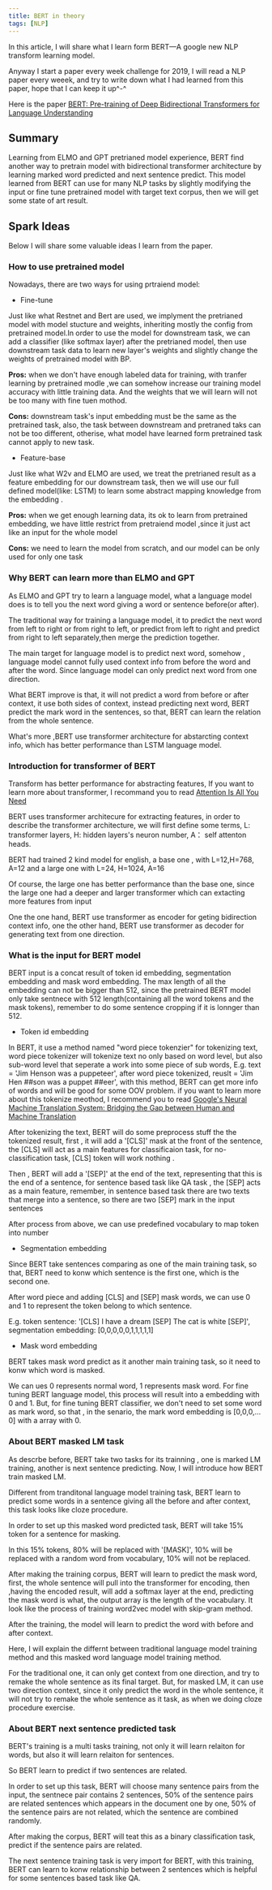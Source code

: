 ```yaml
---
title: BERT in theory
tags: [NLP]
---
```

In this article, I will share what I learn form BERT—A google new NLP transform learning model.

Anyway I start a paper every week challenge for 2019, I will read a NLP paper every weeek, and try to write down what I had learned from this paper, hope that I can keep it up^-^

Here is the paper [BERT: Pre-training of Deep Bidirectional Transformers for Language Understanding](<https://arxiv.org/abs/1810.04805>)



## Summary

Learning from ELMO and GPT pretrianed model experience, BERT find another way to pretrain  model with bidirectional transformer architecture by learning marked word predicted and next sentence predict. This model learned from BERT can use for many NLP tasks by slightly modifying the input or fine tune pretrained model with target text corpus, then we will get some state of art result.



## Spark Ideas

Below I will share some valuable ideas I learn from the paper.



### How to use pretrained model 

Nowadays, there are two ways for using prtraiend model:

- Fine-tune

Just like what Restnet and Bert are used, we implyment the pretrianed model with model stucture and weights, inheriting mostly the config from pretrained model.In order to use the model for downstream task, we can add a classifier (like softmax layer) after the pretrianed model, then use downstream task data to learn new layer's weights and slightly change the weights of pretrained model with BP.

**Pros:** when we don't have enough labeled data for training, with tranfer learning by pretrained modle ,we can somehow increase our training model accuracy with little training data. And the weights that we will learn will not be too many with fine tuen mothod. 

**Cons:** downstream task's input embedding must be the same as the pretrained task, also, the task between downstream and pretraned taks can not be too different, otherise, what model have learned form pretrained task cannot apply to new task.

- Feature-base

Just like what W2v and ELMO are used, we treat the pretrianed result as a feature embedding for our downstream task, then we will use our full defined model(like: LSTM) to learn some abstract mapping knowledge from the embedding .

**Pros:** when we get enough learning data, its ok to learn from pretrained embedding, we have little restrict from pretraiend model ,since it just act like an input for the  whole model

**Cons:** we need to learn the model from scratch, and our model can  be only used for only one task



### Why BERT can learn more than ELMO and GPT

As ELMO and GPT try to learn a language model, what a language model does is to  tell you the next word giving a word or sentence before(or after).

The traditional way for training a language model, it to predict the next word from left to right or from right to left, or predict from left to right and predict from right to left separately,then merge the prediction together. 

The main target for language model is to predict next word, somehow , language model cannot fully used context info from before the word and after the word. Since language model can only predict next word from one direction. 

What BERT improve is that, it will not predict a word from before or after context, it use both sides of context, instead predicting next word, BERT predict the mark word in the sentences, so that, BERT can learn the relation from the whole sentence.

What's more ,BERT use transformer architecture for abstarcting context info, which has better performance than LSTM language model.



### Introduction for transformer of BERT

Transform has better performance for abstracting features, If you want to learn more about transformer, I recommand you to read [Attention Is All You Need](<https://arxiv.org/abs/1706.03762>) 

BERT uses transformer architecure for extracting features, in order to describe the transformer architecture, we will first define some terms, L: transformer layers, H: hidden layers's neuron number, A： self attenton heads.

BERT had trained 2 kind model for english, a base one , with L=12,H=768, A=12 and a large one with L=24, H=1024, A=16

Of course, the large one has better performance than the base one, since the large one had a deeper and larger transformer which can extacting more features from input

One the one hand, BERT use transformer as encoder for geting bidirection context info, one the other hand, BERT use transformer as decoder for generating text from one direction.



### What is the input for BERT model

BERT input is a concat result of token id embedding, segmentation embedding and mask word embedding.
The max length of all the embedding can not be bigger than 512, since the pretrained BERT model only take sentnece with 512 length(containing all the word tokens and the mask tokens), remember to do some sentence cropping if it is lonnger than 512.

- Token id embedding

In BERT, it use a method named "word piece tokenzier" for tokenizing text,  word piece tokenizer will tokenize text no only based on word level, but also sub-word level that seperate a  work into some piece of sub words, E.g. text = 'Jim Henson was a puppeteer', after word piece tokenized, reuslt = 'Jim Hen ##son was a puppet ##eer', with this method, BERT can get more info of words and will be good for some OOV problem. if you want to learn more about this tokenize meothod, I recommend you to read [Google's Neural Machine Translation System: Bridging the Gap between Human and Machine Translation](<https://arxiv.org/abs/1609.08144>)

After tokenizing the text, BERT will do some preprocess stuff the the  tokenized result, first , it will add a '[CLS]' mask at the front of the sentence, the [CLS] will act as a main features for classificaion task, for no-classification task, [CLS] token will work nothing .

Then , BERT will add a '[SEP]' at the end of the text, representing that this is the end of a sentence, for sentence based task like QA task , the [SEP] acts as a main feature, remember, in sentence based task there are two texts that merge into a sentence, so there are two [SEP] mark in the input sentences

After process from above,  we can use predefined vocabulary to map token into number

- Segmentation embedding

Since BERT take sentences comparing as one of the main training task, so that, BERT need to konw which sentence is the first one, which is the second one.

After word piece and adding [CLS] and [SEP] mask words, we can use 0 and 1 to represent the token belong to which sentence.

E.g. token sentence: '[CLS] I have a dream [SEP] The cat is white [SEP]', segmentation embedding: [0,0,0,0,0,1,1,1,1,1]

- Mask word embedding

BERT takes mask word predict as it another main training task, so it need to konw which word is masked.

We can ues 0 represents normal word, 1 represents mask word. For fine tuning BERT language model, this process will result into a embedding with 0 and 1. But, for fine tuning BERT classifier, we don't need to set some word as mark word, so that , in the senario, the mark word embedding is [0,0,0,…0] with a array with 0.



### About BERT masked LM  task

As descrbe before, BERT take two tasks for its trainning , one is marked LM training, another is next sentence predicting. Now, I will introduce how BERT train masked LM.

Different from tranditonal language model training task, BERT learn to predict some words in a sentence giving all the before and after context, this task looks like cloze procedure.

In order to set up this masked word predicted task, BERT will take 15% token for a sentence for masking.

In this 15% tokens, 80% will be replaced with '[MASK]', 10% will be replaced with a random word from vocabulary, 10% will not be replaced.

After making the training corpus, BERT will learn to predict the mask word, first, the whole sentence will pull into the transformer for encoding, then ,having the encoded result, will add a softmax layer at the end, predicting the mask word is what, the output array is the length of the vocabulary. It look like the process of training word2vec model with skip-gram method.

After the training, the model will learn to predict the word with before and after context.

Here, I will explain the differnt between traditional language model training method  and this masked word language model training method.

For the traditional one, it can only get context from one direction, and try to remake the whole sentence as its final target. But, for masked LM, it can use two direction context, since it only predict the word in the whole sentence, it will not try to remake the whole sentence as it task, as when we doing cloze procedure exercise.



### About BERT next sentence predicted task

BERT's training is a multi tasks training, not only it will learn relaiton for words, but also it will learn relaiton for sentences.

So BERT learn to predict if two sentences are related.

In order to set up this task, BERT will choose many sentence pairs from the input, the sentnece pair contains 2 sentences, 50% of the sentence pairs are related sentences which appears in the document one by one, 50% of the sentence pairs are not related, which the sentence are combined randomly.

After making the corpus, BERT will teat this as a binary classification task, predict if the sentence pairs are related.

The next sentence training task is very import for BERT, with this training, BERT can learn to konw relationship between  2 sentences which is helpful for some sentences based task like QA.























  